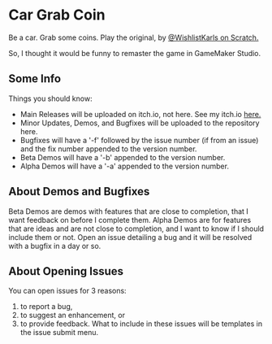 # Car Grab Coin
Be a car. Grab some coins. Play the original, by [@WishlistKarls on Scratch.](https://scratch.mit.edu/users/WishlistKarls/)

So, I thought it would be funny to remaster the game in GameMaker Studio.

## Some Info
Things you should know: 
- Main Releases will be uploaded on itch.io, not here. See my itch.io [here.](https://ramendoodles.itch.io/)
- Minor Updates, Demos, and Bugfixes will be uploaded to the repository here.
- Bugfixes will have a '-f' followed by the issue number (if from an issue) and the fix number appended to the version number.
- Beta Demos will have a '-b' appended to the version number.
- Alpha Demos will have a '-a' appended to the version number.

## About Demos and Bugfixes
Beta Demos are demos with features that are close to completion, that I want feedback on before I complete them.
Alpha Demos are for features that are ideas and are not close to completion, and I want to know if I should include them or not.
Open an issue detailing a bug and it will be resolved with a bugfix in a day or so.

## About Opening Issues
You can open issues for 3 reasons:
1. to report a bug,
2. to suggest an enhancement, or
3. to provide feedback.
What to include in these issues will be templates in the issue submit menu.
